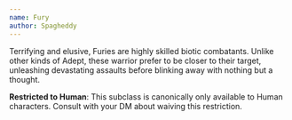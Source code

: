 ```yaml
---
name: Fury
author: Spagheddy
---
```

Terrifying and elusive, Furies are highly skilled biotic combatants. Unlike other kinds of Adept, these warrior prefer
to be closer to their target, unleashing devastating assaults before blinking away with nothing but a thought.

__Restricted to Human__: This subclass is canonically only available to Human characters. Consult with your DM about waiving this restriction.
